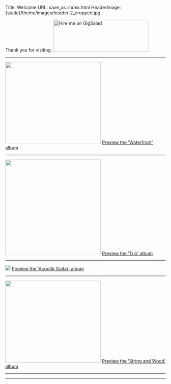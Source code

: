 Title: Welcome
URL:
save_as: index.html
HeaderImage:  {static}/theme/images/header-2_cropped.jpg

Thank you for visiting.
<a href="https://www.gigsalad.com/john_h_clarke_san_diego"><img src="https://cress.gigsalad.com/images/svg/standalone/promokit-links/book-securely/book-securely--dark.svg" alt="Hire me on GigSalad" height="100" width="300"></a>

<a href="https://www.songkick.com/artists/433272" class="songkick-widget" data-theme="dark" data-track-button="off" data-detect-style="off" data-background-color="rgb(0,0,0,1)" data-font-color="rgb(255,255,255,1)" data-button-bg-color="rgb(255,255,255,1)" data-button-text-color="rgb(0,0,0,1)" data-locale="en" data-other-artists="off" data-share-button="on" data-country-filter="on" data-rsvp="on" data-request-show="off" data-past-events="off" data-past-events-offtour="off" data-remind-me="off"></a><script src='//widget-app.songkick.com/injector/433272'></script>
<hr>
<a href= "http://waterfront.johnclarkemusic.com/" target="_blank"  title="Preview Album"> <img class="figure-img img-fluid rounded img-thumbnail" width="300" height="258" src="{static}/images/waterfrontCover600x600.jpg"></a> <a href= "http://waterfront.johnclarkemusic.com/" target="_blank"  title="Preview Album">Preview the 'Waterfront' album </a> <hr>


<a href= "http://trio.johnclarkemusic.com/" target="_blank"  title="Preview Album"> <img class="figure-img img-fluid rounded img-thumbnail" width="300"  src="{static}/images/trio_cover.png"></a> <a href= "http://trio.johnclarkemusic.com/" target="_blank"  title="Preview Album">Preview the 'Trio' album </a><hr>


<a href= "http://acoustik_guitar.johnclarkemusic.com/" target="_blank"  title="Preview Album"> <img class="figure-img img-fluid rounded img-thumbnail" src="{static}/images/Acoustik-Guitar-2006-album-cover-300x258.jpg"></a> <a href= "http://acoustik_guitar.johnclarkemusic.com/" target="_blank"  title="Preview Album">Preview the 'Acoutik Guitar' album </a><hr>


<a href= "http://stringandwood.johnclarkemusic.com/" target="_blank"  title="Preview Album"> <img class="figure-img img-fluid rounded img-thumbnail" width="300" height="258" src="https://main.dl6yssa90aeyi.amplifyapp.com/static/images/large.jpeg"></a> <a href= "http://stringandwood.johnclarkemusic.com/" target="_blank"  title="Preview Album">Preview the 'String and Wood' album </a><hr>

---

<!--Guitar Practice Live Stream on Mondays 6pm PST on -->



<!--<ul>-->
 <!--<li> <a href= "https://youtu.be/c63cMXI6Pcc" target="_blank">YouTube</a></li>-->

  <!--<li><a href="https://twitch.com/johnclarkemusic" target="_blank">Twitch</a></li>-->

 <!--</ul>-->



<!--<img class="figure-img img-fluid rounded img-thumbnail" src="{static}/static/images/johnclarkemusic_livestream_image.jpg">-->
<!--<!-- -->
<!--### Now booking Events.   -->

<!--[> [Contact me here with your event details](pages/contact.html) <]-->
